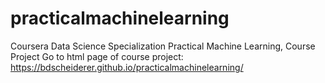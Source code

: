 # practicalmachinelearning
Coursera Data Science Specialization
Practical Machine Learning, Course Project
Go to html page of course project: https://bdscheiderer.github.io/practicalmachinelearning/
